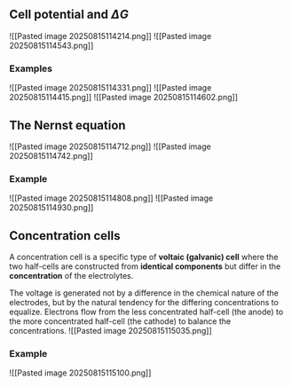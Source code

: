 ## Cell potential and $\Delta G$
![[Pasted image 20250815114214.png]]
![[Pasted image 20250815114543.png]]
### Examples
![[Pasted image 20250815114331.png]]
![[Pasted image 20250815114415.png]]
![[Pasted image 20250815114602.png]]

## The Nernst equation
![[Pasted image 20250815114712.png]]
![[Pasted image 20250815114742.png]]

### Example 
![[Pasted image 20250815114808.png]]
![[Pasted image 20250815114930.png]]

## Concentration cells
A concentration cell is a specific type of **voltaic (galvanic) cell** where the two half-cells are constructed from **identical components** but differ in the **concentration** of the electrolytes.

The voltage is generated not by a difference in the chemical nature of the electrodes, but by the natural tendency for the differing concentrations to equalize. Electrons flow from the less concentrated half-cell (the anode) to the more concentrated half-cell (the cathode) to balance the concentrations.
![[Pasted image 20250815115035.png]]

### Example 
![[Pasted image 20250815115100.png]]
